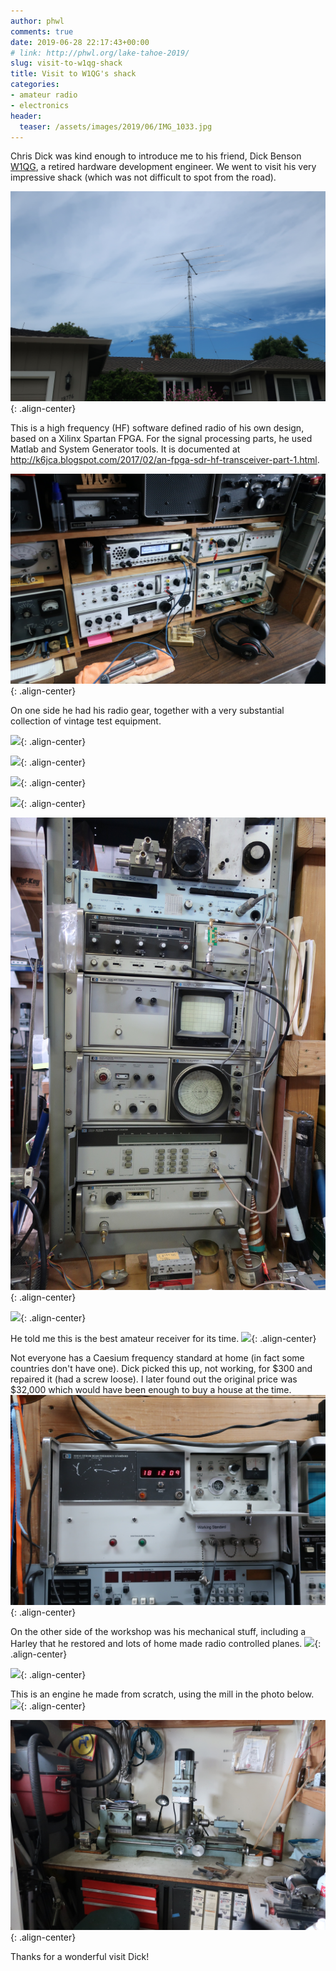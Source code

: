 ```yaml
---
author: phwl
comments: true
date: 2019-06-28 22:17:43+00:00
# link: http://phwl.org/lake-tahoe-2019/
slug: visit-to-w1qg-shack
title: Visit to W1QG's shack
categories:
- amateur radio
- electronics
header:
  teaser: /assets/images/2019/06/IMG_1033.jpg
---
```


Chris Dick was kind enough to introduce me to his friend, Dick Benson 
[W1QG](https://www.qrz.com/db/W1QG/), a retired hardware development engineer. We went to visit his
very impressive shack (which was not difficult to spot from the
road).

![](/assets/images/2019/06/IMG_1033.jpg){: .align-center}

This is a high frequency (HF) software defined radio of his own
design, based on a Xilinx Spartan FPGA. For the signal processing
parts, he used Matlab and System Generator tools. It is documented
at
<http://k6jca.blogspot.com/2017/02/an-fpga-sdr-hf-transceiver-part-1.html>.

![](/assets/images/2019/06/IMG_1014.jpg){: .align-center}

On one side he had his radio gear, together with a very substantial
collection of vintage test equipment. 

![](/assets/images/2019/06/IMG_1016.jpg){: .align-center}

![](/assets/images/2019/06/IMG_1017.jpg){: .align-center}

![](/assets/images/2019/06/IMG_1018.jpg){: .align-center}

![](/assets/images/2019/06/IMG_1019.jpg){: .align-center}

![](/assets/images/2019/06/IMG_1020.jpg){: .align-center}

![](/assets/images/2019/06/IMG_1022.jpg){: .align-center}

He told me this is the best amateur receiver for its time. 
![](/assets/images/2019/06/IMG_1030.jpg){: .align-center}

Not everyone has a Caesium frequency standard at home (in fact 
some countries don't have one). Dick
picked this up, not working, for $300 and repaired it (had a screw
loose). I later found out the original price was $32,000 which would have
been enough to buy a house at the time.
![](/assets/images/2019/06/IMG_1013.jpg){: .align-center}

On the other side of the workshop was his mechanical stuff,
 including a Harley
that he restored and lots of home made  radio controlled planes.
![](/assets/images/2019/06/IMG_1023.jpg){: .align-center}

![](/assets/images/2019/06/IMG_1027.jpg){: .align-center}

This is an engine he made from scratch, using the mill in 
the photo below.
![](/assets/images/2019/06/IMG_1028.jpg){: .align-center}

![](/assets/images/2019/06/IMG_1029.jpg){: .align-center}

Thanks for a wonderful visit Dick!

